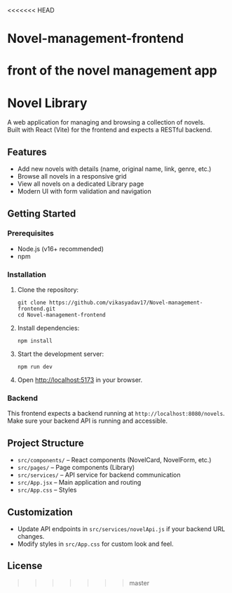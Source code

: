 <<<<<<< HEAD
# Novel-management-frontend
front of the novel management app
=======
# Novel Library

A web application for managing and browsing a collection of novels.  
Built with React (Vite) for the frontend and expects a RESTful backend.

## Features

- Add new novels with details (name, original name, link, genre, etc.)
- Browse all novels in a responsive grid
- View all novels on a dedicated Library page
- Modern UI with form validation and navigation

## Getting Started

### Prerequisites

- Node.js (v16+ recommended)
- npm

### Installation

1. Clone the repository:

   ```
   git clone https://github.com/vikasyadav17/Novel-management-frontend.git
   cd Novel-management-frontend
   ```

2. Install dependencies:

   ```
   npm install
   ```

3. Start the development server:

   ```
   npm run dev
   ```

4. Open [http://localhost:5173](http://localhost:5173) in your browser.

### Backend

This frontend expects a backend running at `http://localhost:8080/novels`.  
Make sure your backend API is running and accessible.

## Project Structure

- `src/components/` – React components (NovelCard, NovelForm, etc.)
- `src/pages/` – Page components (Library)
- `src/services/` – API service for backend communication
- `src/App.jsx` – Main application and routing
- `src/App.css` – Styles

## Customization

- Update API endpoints in `src/services/novelApi.js` if your backend URL changes.
- Modify styles in `src/App.css` for custom look and feel.

## License
>>>>>>> master

